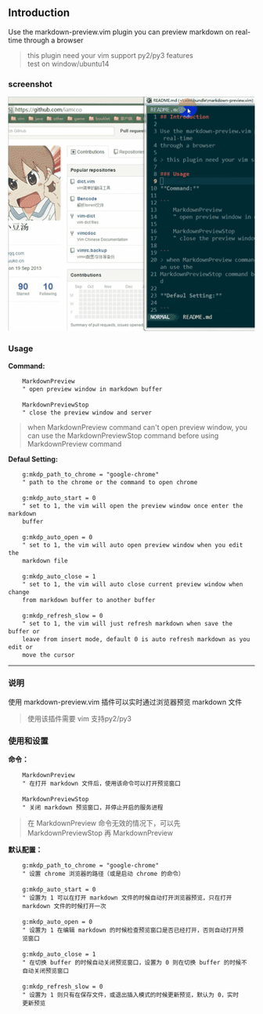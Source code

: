 ## Introduction

Use the markdown-preview.vim plugin you can preview markdown on real-time
through a browser

> this plugin need your vim support py2/py3 features  
> test on window/ubuntu14


### screenshot

![screenshot](./screenshot.gif)

### Usage

**Command:**

```
    MarkdownPreview
    " open preview window in markdown buffer

    MarkdownPreviewStop
    " close the preview window and server

```
> when MarkdownPreview command can't open preview window, you can use the
MarkdownPreviewStop command before using MarkdownPreview command

**Defaul Setting:**

```
    g:mkdp_path_to_chrome = "google-chrome"
    " path to the chrome or the command to open chrome

    g:mkdp_auto_start = 0
    " set to 1, the vim will open the preview window once enter the markdown
    buffer

    g:mkdp_auto_open = 0
    " set to 1, the vim will auto open preview window when you edit the
    markdown file

    g:mkdp_auto_close = 1
    " set to 1, the vim will auto close current preview window when change
    from markdown buffer to another buffer

    g:mkdp_refresh_slow = 0
    " set to 1, the vim will just refresh markdown when save the buffer or
    leave from insert mode, default 0 is auto refresh markdown as you edit or
    move the cursor
```

--------------------------------------------------------------------------------

### 说明

使用 markdown-preview.vim 插件可以实时通过浏览器预览 markdown 文件

> 使用该插件需要 vim 支持py2/py3

### 使用和设置

**命令：**

```
    MarkdownPreview
    " 在打开 markdown 文件后，使用该命令可以打开预览窗口

    MarkdownPreviewStop
    " 关闭 markdown 预览窗口，并停止开启的服务进程

```
> 在 MarkdownPreview 命令无效的情况下，可以先 MarkdownPreviewStop 再 MarkdownPreview

**默认配置：**

```
    g:mkdp_path_to_chrome = "google-chrome"
    " 设置 chrome 浏览器的路径（或是启动 chrome 的命令）

    g:mkdp_auto_start = 0
    " 设置为 1 可以在打开 markdown 文件的时候自动打开浏览器预览，只在打开
    markdown 文件的时候打开一次

    g:mkdp_auto_open = 0
    " 设置为 1 在编辑 markdown 的时候检查预览窗口是否已经打开，否则自动打开预
    览窗口

    g:mkdp_auto_close = 1
    " 在切换 buffer 的时候自动关闭预览窗口，设置为 0 则在切换 buffer 的时候不
    自动关闭预览窗口

    g:mkdp_refresh_slow = 0
    " 设置为 1 则只有在保存文件，或退出插入模式的时候更新预览，默认为 0，实时
    更新预览
```
